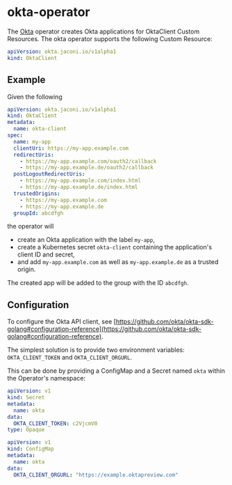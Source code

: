 # okta-operator

The [Okta](https://www.okta.com) operator creates Okta applications for OktaClient Custom Resources. The okta operator supports
the following Custom Resource:

```yaml
apiVersion: okta.jaconi.io/v1alpha1
kind: OktaClient
```

## Example

Given the following

```yaml
apiVersion: okta.jaconi.io/v1alpha1
kind: OktaClient
metadata:
  name: okta-client
spec:
  name: my-app
  clientUri: https://my-app.example.com
  redirectUris:
    - https://my-app.example.com/oauth2/callback
    - https://my-app.example.de/oauth2/callback
  postLogoutRedirectUris:
    - https://my-app.example.com/index.html
    - https://my-app.example.de/index.html
  trustedOrigins:
    - https://my-app.example.com
    - https://my-app.example.de
  groupId: abcdfgh
```

the operator will
* create an Okta application with the label `my-app`,
* create a Kubernetes secret `okta-client` containing the application's client ID and secret,
* and add `my-app.example.com` as well as `my-app.example.de` as a trusted origin.

The created app will be added to the group with the ID `abcdfgh`.

## Configuration

To configure the Okta API client, see [https://github.com/okta/okta-sdk-golang#configuration-reference](https://github.com/okta/okta-sdk-golang#configuration-reference).

The simplest solution is to provide two environment variables: `OKTA_CLIENT_TOKEN` and `OKTA_CLIENT_ORGURL`.

This can be done by providing a ConfigMap and a Secret named `okta` within the Operator's namespace:

```yaml
apiVersion: v1
kind: Secret
metadata:
  name: okta
data:
  OKTA_CLIENT_TOKEN: c2VjcmV0
type: Opaque
```

```yaml
apiVersion: v1
kind: ConfigMap
metadata:
  name: okta
data:
  OKTA_CLIENT_ORGURL: "https://example.oktapreview.com"
```